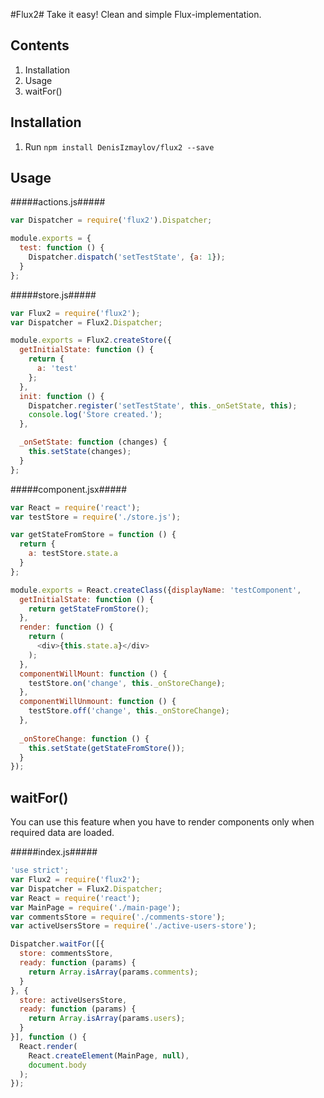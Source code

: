 #Flux2#
Take it easy! Clean and simple Flux-implementation.

Contents
--------
1. Installation
2. Usage
3. waitFor()

Installation
------------
1. Run ```npm install DenisIzmaylov/flux2 --save```

Usage
-----

#####actions.js#####
```javascript
var Dispatcher = require('flux2').Dispatcher;

module.exports = {
  test: function () {
    Dispatcher.dispatch('setTestState', {a: 1});
  }
};
```

#####store.js#####
```javascript
var Flux2 = require('flux2');
var Dispatcher = Flux2.Dispatcher;

module.exports = Flux2.createStore({
  getInitialState: function () {
    return {
      a: 'test'
    };
  },
  init: function () {
    Dispatcher.register('setTestState', this._onSetState, this);
    console.log('Store created.');
  },

  _onSetState: function (changes) {
    this.setState(changes);
  }
};
```

#####component.jsx#####
```javascript
var React = require('react');
var testStore = require('./store.js');

var getStateFromStore = function () {
  return {
    a: testStore.state.a
  }
};  

module.exports = React.createClass({displayName: 'testComponent',
  getInitialState: function () {
    return getStateFromStore();
  },
  render: function () {
    return (
      <div>{this.state.a}</div>
    );
  },
  componentWillMount: function () {
    testStore.on('change', this._onStoreChange);
  },
  componentWillUnmount: function () {
    testStore.off('change', this._onStoreChange);
  },
  
  _onStoreChange: function () {
    this.setState(getStateFromStore());
  }
});
```

waitFor()
---------
You can use this feature when you have to render components only when required data are loaded.

#####index.js#####
```javascript
'use strict';
var Flux2 = require('flux2');
var Dispatcher = Flux2.Dispatcher;
var React = require('react');
var MainPage = require('./main-page');
var commentsStore = require('./comments-store');
var activeUsersStore = require('./active-users-store');

Dispatcher.waitFor([{
  store: commentsStore,
  ready: function (params) {
    return Array.isArray(params.comments);
  }
}, {
  store: activeUsersStore,
  ready: function (params) {
    return Array.isArray(params.users);
  }
}], function () {
  React.render(
    React.createElement(MainPage, null),
    document.body
  );
});
```
